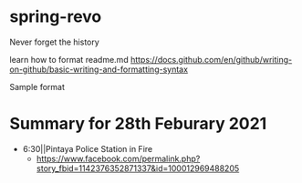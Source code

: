 # spring-revo
Never forget the history

learn how to format readme.md
https://docs.github.com/en/github/writing-on-github/basic-writing-and-formatting-syntax


Sample format
# Summary for 28th Feburary 2021

- 6:30||Pintaya Police Station in Fire
  - https://www.facebook.com/permalink.php?story_fbid=1142376352871337&id=100012969488205
